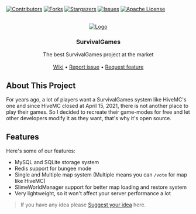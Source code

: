 [![Contributors][contributors-shield]][contributors-url]
[![Forks][forks-shield]][forks-url]
[![Stargazers][stars-shield]][stars-url]
[![Issues][issues-shield]][issues-url]
[![Apache License][license-shield]][license-url]

<br />
<div align="center">
  <a href="https://github.com/iiProCraft/SurvivalGames">
    <img src="images/logo.png" alt="Logo">
  </a>

<h3 align="center">SurvivalGames</h3>

  <p align="center">
    The best SurvivalGames project at the market
    <br />
    <br />
    <a href="https://github.com/iiProCraft/SurvivalGames/wiki">Wiki</a>
    •
    <a href="https://github.com/iiProCraft/SurvivalGames/issues/new?assignees=&labels=Requires+Testing&template=bug_report.yml">Report issue</a>
    •
    <a href="https://github.com/iiProCraft/SurvivalGames/issues/new?assignees=&labels=Enhancement&template=feature_request.yml">Request feature</a>
    <br />
  </p>
</div>

## About This Project

For years ago, a lot of players want a SurvivalGames system like HiveMC's one and since HiveMC closed at April 15, 2021, there is not another place to play their games. So I decided to recreate their game-modes for free and let other developers modify it as they want, that's why it's open source.

## Features

Here's some of our features:
* MySQL and SQLite storage system
* Redis support for bungee mode
* Single and Multiple map system (Multiple means you can `/vote` for map like HiveMC)
* SlimeWorldManager support for better map loading and restore system
* Very lightweight, so it won't affect your server performance a lot

> If you have any idea please [Suggest your idea](https://github.com/iiProCraft/SurvivalGames/issues/new?assignees=&labels=Enhancement&template=feature_request.yml) here.

<!-- MARKDOWN LINKS & IMAGES -->
<!-- https://www.markdownguide.org/basic-syntax/#reference-style-links -->
[contributors-shield]: https://img.shields.io/github/contributors/iiProCraft/SurvivalGames.svg?style=for-the-badge
[contributors-url]: https://github.com/iiProCraft/SurvivalGames/graphs/contributors
[forks-shield]: https://img.shields.io/github/forks/iiProCraft/SurvivalGames.svg?style=for-the-badge
[forks-url]: https://github.com/iiProCraft/SurvivalGames/network/members
[stars-shield]: https://img.shields.io/github/stars/iiProCraft/SurvivalGames.svg?style=for-the-badge
[stars-url]: https://github.com/iiProCraft/SurvivalGames/stargazers
[issues-shield]: https://img.shields.io/github/issues/iiProCraft/SurvivalGames.svg?style=for-the-badge
[issues-url]: https://github.com/iiProCraft/SurvivalGames/issues
[license-shield]: https://img.shields.io/github/license/iiProCraft/SurvivalGames.svg?style=for-the-badge
[license-url]: https://github.com/iiProCraft/SurvivalGames/blob/master/LICENSE
[product-screenshot]: images/logo.png